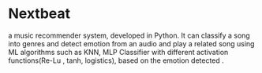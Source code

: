 # Nextbeat

 a music recommender system, developed in Python. It can classify a song into genres and detect emotion from an audio and play a related song using ML algorithms such as KNN, MLP Classifier with different activation functions(Re-Lu , tanh, logistics), based on the emotion detected .
